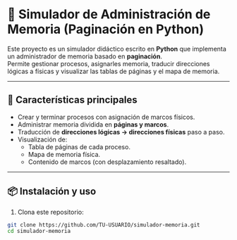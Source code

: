 # 🧮 Simulador de Administración de Memoria (Paginación en Python)

Este proyecto es un simulador didáctico escrito en **Python** que implementa un administrador de memoria basado en **paginación**.  
Permite gestionar procesos, asignarles memoria, traducir direcciones lógicas a físicas y visualizar las tablas de páginas y el mapa de memoria.

---

## 🚀 Características principales

- Crear y terminar procesos con asignación de marcos físicos.
- Administrar memoria dividida en **páginas y marcos**.
- Traducción de **direcciones lógicas → direcciones físicas** paso a paso.
- Visualización de:
  - Tabla de páginas de cada proceso.
  - Mapa de memoria física.
  - Contenido de marcos (con desplazamiento resaltado).

---

## 📦 Instalación y uso

1. Clona este repositorio:

```bash
git clone https://github.com/TU-USUARIO/simulador-memoria.git
cd simulador-memoria
